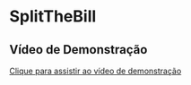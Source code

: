 # SplitTheBill

## Vídeo de Demonstração

[Clique para assistir ao vídeo de demonstração](https://drive.google.com/file/d/1SgM7nRH2fAtx54SgDSbQJzxNddU37Yx4/view)
